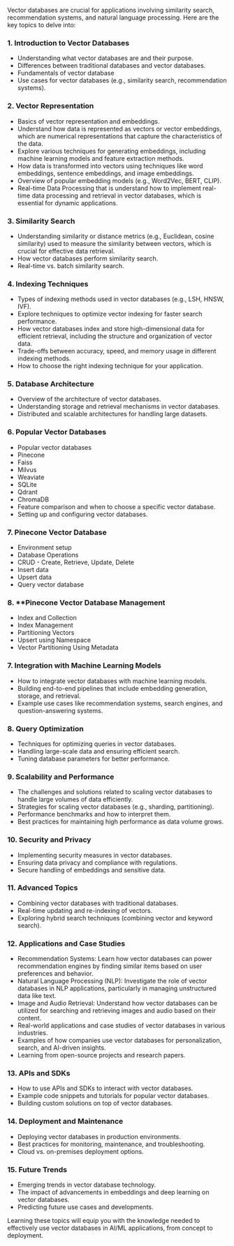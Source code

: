 Vector databases are crucial for applications involving similarity search, recommendation systems, and natural language processing. Here are the key topics to delve into:

### 1. **Introduction to Vector Databases**
   - Understanding what vector databases are and their purpose.
   - Differences between traditional databases and vector databases.
   - Fundamentals of vector database
   - Use cases for vector databases (e.g., similarity search, recommendation systems).

### 2. **Vector Representation**
   - Basics of vector representation and embeddings.
   - Understand how data is represented as vectors or vector embeddings, which are numerical representations that capture the characteristics of the data.
   - Explore various techniques for generating embeddings, including machine learning models and feature extraction methods.
   - How data is transformed into vectors using techniques like word embeddings, sentence embeddings, and image embeddings.
   - Overview of popular embedding models (e.g., Word2Vec, BERT, CLIP).
   - Real-time Data Processing that is understand how to implement real-time data processing and retrieval in vector databases, which is essential for dynamic applications.

### 3. **Similarity Search**
   - Understanding similarity or distance metrics (e.g., Euclidean, cosine similarity) used to measure the similarity between vectors, which is crucial for effective data retrieval.
   - How vector databases perform similarity search.
   - Real-time vs. batch similarity search.

### 4. **Indexing Techniques**
   - Types of indexing methods used in vector databases (e.g., LSH, HNSW, IVF).
   - Explore techniques to optimize vector indexing for faster search performance.
   - How vector databases index and store high-dimensional data for efficient retrieval, including the structure and organization of vector data.
   - Trade-offs between accuracy, speed, and memory usage in different indexing methods.
   - How to choose the right indexing technique for your application.

### 5. **Database Architecture**
   - Overview of the architecture of vector databases.
   - Understanding storage and retrieval mechanisms in vector databases.
   - Distributed and scalable architectures for handling large datasets.

### 6. **Popular Vector Databases**
   - Popular vector databases
   - Pinecone
   - Faiss
   - Milvus
   - Weaviate
   - SQLite
   - Qdrant
   - ChromaDB
   - Feature comparison and when to choose a specific vector database.
   - Setting up and configuring vector databases.

### 7. **Pinecone Vector Database**
   - Environment setup
   - Database Operations 
   - CRUD - Create, Retrieve, Update, Delete
   - Insert data
   - Upsert data
   - Query vector database

### 8. **Pinecone Vector Database Management
   - Index and Collection
   - Index Management
   - Partitioning Vectors
   - Upsert using Namespace
   - Vector Partitioning Using Metadata


### 7. **Integration with Machine Learning Models**
   - How to integrate vector databases with machine learning models.
   - Building end-to-end pipelines that include embedding generation, storage, and retrieval.
   - Example use cases like recommendation systems, search engines, and question-answering systems.

### 8. **Query Optimization**
   - Techniques for optimizing queries in vector databases.
   - Handling large-scale data and ensuring efficient search.
   - Tuning database parameters for better performance.

### 9. **Scalability and Performance**
   - The challenges and solutions related to scaling vector databases to handle large volumes of data efficiently.
   - Strategies for scaling vector databases (e.g., sharding, partitioning).
   - Performance benchmarks and how to interpret them.
   - Best practices for maintaining high performance as data volume grows.

### 10. **Security and Privacy**
   - Implementing security measures in vector databases.
   - Ensuring data privacy and compliance with regulations.
   - Secure handling of embeddings and sensitive data.

### 11. **Advanced Topics**
   - Combining vector databases with traditional databases.
   - Real-time updating and re-indexing of vectors.
   - Exploring hybrid search techniques (combining vector and keyword search).

### 12. **Applications and Case Studies**
   - Recommendation Systems: Learn how vector databases can power recommendation engines by finding similar items based on user preferences and behavior.
   - Natural Language Processing (NLP): Investigate the role of vector databases in NLP applications, particularly in managing unstructured data like text.
   - Image and Audio Retrieval: Understand how vector databases can be utilized for searching and retrieving images and audio based on their content.
   - Real-world applications and case studies of vector databases in various industries.
   - Examples of how companies use vector databases for personalization, search, and AI-driven insights.
   - Learning from open-source projects and research papers.

### 13. **APIs and SDKs**
   - How to use APIs and SDKs to interact with vector databases.
   - Example code snippets and tutorials for popular vector databases.
   - Building custom solutions on top of vector databases.

### 14. **Deployment and Maintenance**
   - Deploying vector databases in production environments.
   - Best practices for monitoring, maintenance, and troubleshooting.
   - Cloud vs. on-premises deployment options.

### 15. **Future Trends**
   - Emerging trends in vector database technology.
   - The impact of advancements in embeddings and deep learning on vector databases.
   - Predicting future use cases and developments.

Learning these topics will equip you with the knowledge needed to effectively use vector databases in AI/ML applications, from concept to deployment.